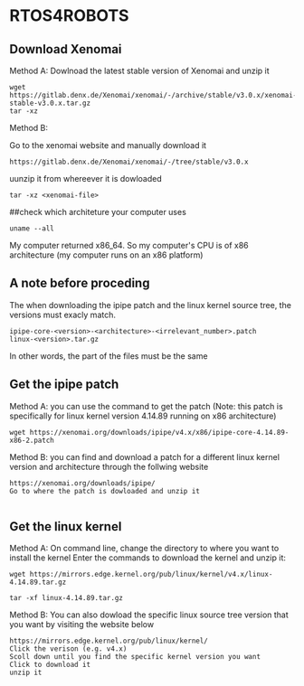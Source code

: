 # RTOS4ROBOTS


## Download Xenomai

Method A: Dowlnoad the latest stable version of Xenomai and unzip it 
```
wget https://gitlab.denx.de/Xenomai/xenomai/-/archive/stable/v3.0.x/xenomai-stable-v3.0.x.tar.gz
tar -xz 
```

Method B: 

Go to the xenomai website and manually download it
```
https://gitlab.denx.de/Xenomai/xenomai/-/tree/stable/v3.0.x
```

uunzip it from whereever it is dowloaded
```
tar -xz <xenomai-file>
```


##check which architeture your computer uses

```
uname --all
```

My computer returned x86_64. 
So my computer's CPU is of x86 architecture (my computer runs on an x86 platform)


## A note before proceding
The when downloading the ipipe patch and the linux kernel source tree, the versions must exacly match. 

```
ipipe-core-<version>-<architecture>-<irrelevant_number>.patch
linux-<version>.tar.gz
```
In other words, the <version> part of the files must be the same



## Get the ipipe patch

Method A: you can use the command to get the patch (Note: this patch is specifically for linux kernel version 4.14.89 running on x86 architecture) 
```
wget https://xenomai.org/downloads/ipipe/v4.x/x86/ipipe-core-4.14.89-x86-2.patch 
```


Method B: you can find and download a patch for a different linux kernel version and architecture through the follwing website

```
https://xenomai.org/downloads/ipipe/
Go to where the patch is dowloaded and unzip it
```


```

```

## Get the linux kernel


Method A: On command line, change the directory to where you want to install the kernel 
Enter the commands to download the kernel and unzip it:
```
wget https://mirrors.edge.kernel.org/pub/linux/kernel/v4.x/linux-4.14.89.tar.gz 

tar -xf linux-4.14.89.tar.gz
```


Method B: You can also dowload the specific linux source tree version that you want by visiting the website below
```
https://mirrors.edge.kernel.org/pub/linux/kernel/
Click the verison (e.g. v4.x)
Scoll down until you find the specific kernel version you want
Click to download it
unzip it

```





